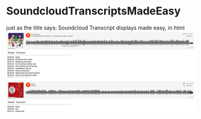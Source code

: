 # SoundcloudTranscriptsMadeEasy
just as the title says: Soundcloud Transcript displays made easy, in html
<img src='https://github.com/AnthonyAndroulakis/SoundcloudTranscriptsMadeEasy/blob/master/examples/screenshot.png' alt='screenshot'>
